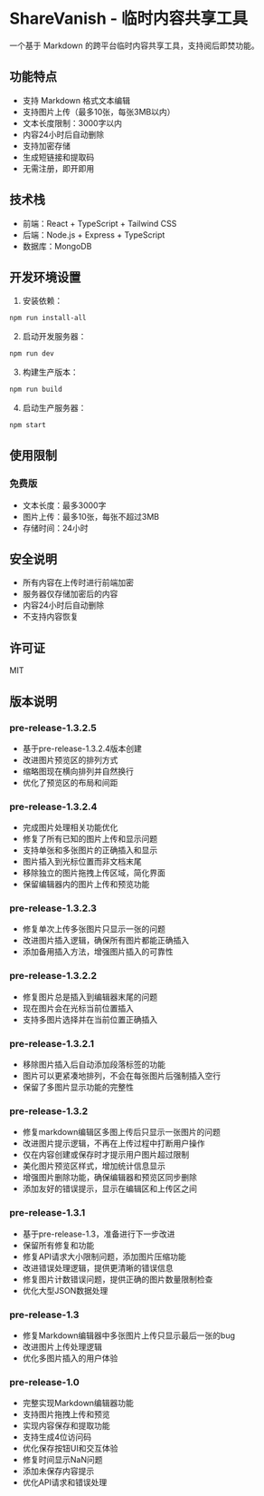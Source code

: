 # ShareVanish - 临时内容共享工具

一个基于 Markdown 的跨平台临时内容共享工具，支持阅后即焚功能。

## 功能特点

- 支持 Markdown 格式文本编辑
- 支持图片上传（最多10张，每张3MB以内）
- 文本长度限制：3000字以内
- 内容24小时后自动删除
- 支持加密存储
- 生成短链接和提取码
- 无需注册，即开即用

## 技术栈

- 前端：React + TypeScript + Tailwind CSS
- 后端：Node.js + Express + TypeScript
- 数据库：MongoDB

## 开发环境设置

1. 安装依赖：
```bash
npm run install-all
```

2. 启动开发服务器：
```bash
npm run dev
```

3. 构建生产版本：
```bash
npm run build
```

4. 启动生产服务器：
```bash
npm start
```

## 使用限制

### 免费版
- 文本长度：最多3000字
- 图片上传：最多10张，每张不超过3MB
- 存储时间：24小时

## 安全说明

- 所有内容在上传时进行前端加密
- 服务器仅存储加密后的内容
- 内容24小时后自动删除
- 不支持内容恢复

## 许可证

MIT 

## 版本说明

### pre-release-1.3.2.5
- 基于pre-release-1.3.2.4版本创建
- 改进图片预览区的排列方式
- 缩略图现在横向排列并自然换行
- 优化了预览区的布局和间距

### pre-release-1.3.2.4
- 完成图片处理相关功能优化
- 修复了所有已知的图片上传和显示问题
- 支持单张和多张图片的正确插入和显示
- 图片插入到光标位置而非文档末尾
- 移除独立的图片拖拽上传区域，简化界面
- 保留编辑器内的图片上传和预览功能

### pre-release-1.3.2.3
- 修复单次上传多张图片只显示一张的问题
- 改进图片插入逻辑，确保所有图片都能正确插入
- 添加备用插入方法，增强图片插入的可靠性

### pre-release-1.3.2.2
- 修复图片总是插入到编辑器末尾的问题
- 现在图片会在光标当前位置插入
- 支持多图片选择并在当前位置正确插入

### pre-release-1.3.2.1
- 移除图片插入后自动添加段落标签的功能
- 图片可以更紧凑地排列，不会在每张图片后强制插入空行
- 保留了多图片显示功能的完整性

### pre-release-1.3.2
- 修复markdown编辑区多图上传后只显示一张图片的问题
- 改进图片提示逻辑，不再在上传过程中打断用户操作
- 仅在内容创建或保存时才提示用户图片超过限制
- 美化图片预览区样式，增加统计信息显示
- 增强图片删除功能，确保编辑器和预览区同步删除
- 添加友好的错误提示，显示在编辑区和上传区之间

### pre-release-1.3.1
- 基于pre-release-1.3，准备进行下一步改进
- 保留所有修复和功能
- 修复API请求大小限制问题，添加图片压缩功能
- 改进错误处理逻辑，提供更清晰的错误信息
- 修复图片计数错误问题，提供正确的图片数量限制检查
- 优化大型JSON数据处理

### pre-release-1.3
- 修复Markdown编辑器中多张图片上传只显示最后一张的bug
- 改进图片上传处理逻辑
- 优化多图片插入的用户体验

### pre-release-1.0
- 完整实现Markdown编辑器功能
- 支持图片拖拽上传和预览
- 实现内容保存和提取功能
- 支持生成4位访问码
- 优化保存按钮UI和交互体验
- 修复时间显示NaN问题
- 添加未保存内容提示
- 优化API请求和错误处理 